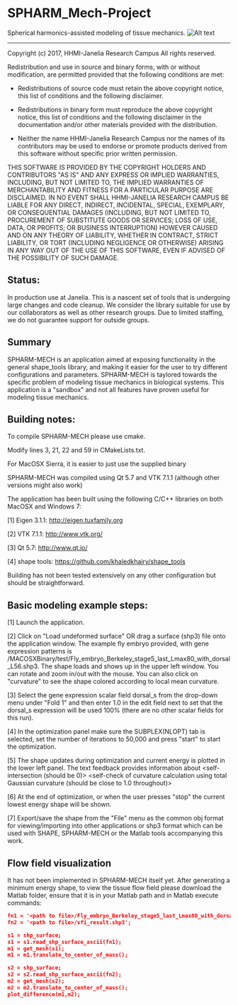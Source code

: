 # SPHARM_Mech-Project
Spherical harmonics-assisted modeling of tissue mechanics.
![Alt text](https://github.com/khaledkhairy/SPHARM_Mech-Project/blob/master/clips/Screen%20Shot%202017-07-06%20at%209.25.56%20AM.png "SPHARM-MECH screenshot")

-----------------------------------------------------------------------------
Copyright (c) 2017, HHMI-Janelia Research Campus All rights reserved.

Redistribution and use in source and binary forms, with or without modification, 
are permitted provided that the following conditions are met:

* Redistributions of source code must retain the above copyright
  notice, this list of conditions and the following disclaimer.
  
* Redistributions in binary form must reproduce the above copyright
  notice, this list of conditions and the following disclaimer in the
  documentation and/or other materials provided with the distribution.
  
* Neither the name HHMI-Janelia Research Campus nor the
  names of its contributors may be used to endorse or promote products
  derived from this software without specific prior written permission.

THIS SOFTWARE IS PROVIDED BY THE COPYRIGHT HOLDERS AND CONTRIBUTORS "AS IS" 
AND ANY EXPRESS OR IMPLIED WARRANTIES, INCLUDING, BUT NOT LIMITED TO, THE 
IMPLIED WARRANTIES OF MERCHANTABILITY AND FITNESS FOR A PARTICULAR PURPOSE 
ARE DISCLAIMED. IN NO EVENT SHALL HHMI-JANELIA RESEARCH CAMPUS BE LIABLE 
FOR ANY DIRECT, INDIRECT, INCIDENTAL, SPECIAL, EXEMPLARY, OR CONSEQUENTIAL 
DAMAGES (INCLUDING, BUT NOT LIMITED TO, PROCUREMENT OF SUBSTITUTE GOODS OR 
SERVICES; LOSS OF USE, DATA, OR PROFITS; OR BUSINESS INTERRUPTION) HOWEVER 
CAUSED AND ON ANY THEORY OF LIABILITY, WHETHER IN CONTRACT, STRICT LIABILITY, 
OR TORT (INCLUDING NEGLIGENCE OR OTHERWISE) ARISING IN ANY WAY OUT OF THE USE 
OF THIS SOFTWARE, EVEN IF ADVISED OF THE POSSIBILITY OF SUCH DAMAGE.



## Status: 
In production use at Janelia. This is a nascent set of tools that is undergoing large changes and code cleanup. We consider the library suitable for use by our collaborators as well as other research groups. Due to limited staffing, we do not guarantee support for outside groups.

## Summary

SPHARM-MECH is an application aimed at exposing functionality in the general shape_tools library, and making it easier for the user to try different configurations and parameters. SPHARM-MECH is taylored towards the specific problem of modeling tissue mechanics in biological systems. This application is a "sandbox" and not all features have proven useful for modeling tissue mechanics.

Building notes:
------------------------------------------------------------------------------
To compile SPHARM-MECH please use cmake.

Modify lines 3, 21, 22 and 59 in CMakeLists.txt.

For MacOSX Sierra, it is easier to just use the supplied binary

SPHARM-MECH was compiled using Qt 5.7 and VTK 7.1.1 (although other versions might also work)


The application has been built using the following C/C++ libraries on both MacOSX and Windows 7:

[1] Eigen 3.1.1: http://eigen.tuxfamily.org

[2] VTK 7.1.1: http://www.vtk.org/

[3] Qt 5.7: http://www.qt.io/

[4] shape tools: https://github.com/khaledkhairy/shape_tools


Building has not been tested extensively on any other configuration but should be straightforward.

Basic modeling example steps:
----------------------------------------------------
[1] Launch the application.

[2] Click on "Load undeformed surface" OR drag a surface (shp3) file onto the application window. The example fly embryo provided, with gene expression patterns is <path to repo>/MACOSXBinary/test/Fly_embryo_Berkeley_stage5_last_Lmax80_with_dorsal_L56.shp3. The shape loads and shows up in the upper left window. You can rotate and zoom in/out with the mouse. You can also click on "curvature" to see the shape colored according to local mean curvature.

[3] Select the gene expression scalar field dorsal_s from the drop-down menu under "Fold 1" and then enter 1.0 in the edit field next to set that the dorsal_s expression will be used 100% (there are no other scalar fields for this run).

[4] In the optimization panel make sure the SUBPLEX(NLOPT) tab is selected, set the number of iterations to 50,000 and press "start" to start the optimization.

[5] The shape updates during optimization and current energy is plotted in the lower left panel. The text feedback provides information about <total shape energy> <volume constraint energy> <self-intersection (should be 0)> <self-check of curvature calculation using total Gaussian curvature (should be close to 1.0 throughout)>

[6] At the end of optimization, or when the user presses "stop" the current lowest energy shape will be shown.

[7] Export/save the shape from the "File" menu as the common obj format for viewing/importing into other applications or shp3 format which can be used with SHAPE, SPHARM-MECH or the Matlab tools accompanying this work.


Flow field visualization 
------------------------------------------------------------------------------
It has not been implemented in SPHARM-MECH itself yet.
After generating a minimum energy shape, to view the tissue flow field please download the Matlab folder, ensure that it is in your Matlab path and in Matlab execute commands:

```json
fn1 = '<path to file>/Fly_embryo_Berkeley_stage5_last_Lmax80_with_dorsal_L56.shp3';
fn2 = '<path to file>/vfi_result.shp3';

s1 = shp_surface;
s1 = s1.read_shp_surface_ascii(fn1);
m1 = get_mesh(s1);
m1 = m1.translate_to_center_of_mass();

s2 = shp_surface;
s2 = s2.read_shp_surface_ascii(fn2);
m2 = get_mesh(s2);
m2 = m2.translate_to_center_of_mass();
plot_difference(m1,m2);
```
